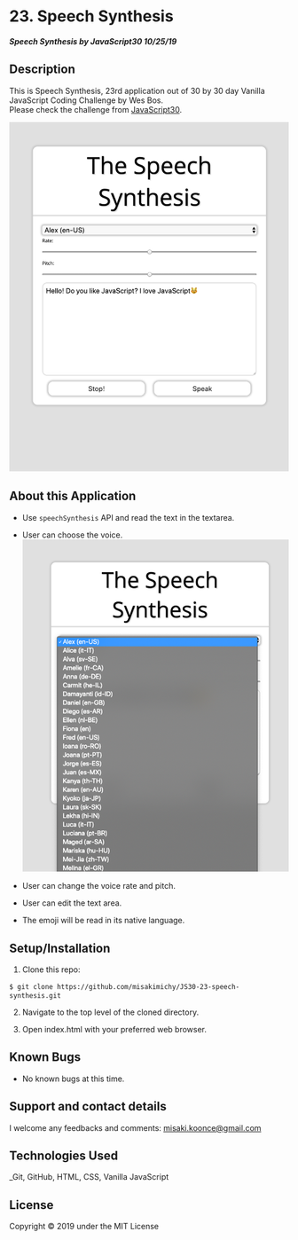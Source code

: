 # 23. Speech Synthesis

#### _Speech Synthesis by JavaScript30 10/25/19_

## Description
This is Speech Synthesis, 23rd application out of 30 by 30 day Vanilla JavaScript Coding Challenge by Wes Bos.<br>
Please check the challenge from [JavaScript30](http://wesbos.com/javascript30/).

![Screenshot of the app](img/screenshot1.png)


## About this Application
- Use `speechSynthesis` API and read the text in the textarea.

- User can choose the voice.
![Screenshot of voice list](img/screenshot2.png)

- User can change the voice rate and pitch.

- User can edit the text area.

- The emoji will be read in its native language.

## Setup/Installation

1. Clone this repo:
```
$ git clone https://github.com/misakimichy/JS30-23-speech-synthesis.git
```

2. Navigate to the top level of the cloned directory.

3. Open index.html with your preferred web browser.

## Known Bugs
* No known bugs at this time.

## Support and contact details
 I welcome any feedbacks and comments: misaki.koonce@gmail.com

## Technologies Used
_Git, GitHub, HTML, CSS, Vanilla JavaScript

## License
Copyright © 2019 under the MIT License